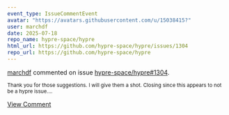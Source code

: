 ```yaml
---
event_type: IssueCommentEvent
avatar: "https://avatars.githubusercontent.com/u/15038415?"
user: marchdf
date: 2025-07-18
repo_name: hypre-space/hypre
html_url: https://github.com/hypre-space/hypre/issues/1304
repo_url: https://github.com/hypre-space/hypre
---
```


<a href='https://github.com/marchdf' target='_blank'>marchdf</a> commented on issue <a href='https://github.com/hypre-space/hypre/issues/1304' target='_blank'>hypre-space/hypre#1304</a>.

<small>Thank you for those suggestions. I will give them a shot. Closing since this appears to not be a hypre issue....</small>

<a href='https://github.com/hypre-space/hypre/issues/1304' target='_blank'>View Comment</a>